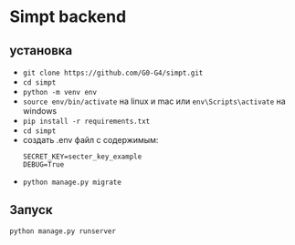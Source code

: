 # Simpt backend

## установка
* `git clone https://github.com/G0-G4/simpt.git`
* `cd simpt`
* `python -m venv env`
* `source env/bin/activate` на linux и mac или  `env\Scripts\activate` на windows
* `pip install -r requirements.txt`
* `cd simpt`
* создать .env файл с содержимым: 
    ```
    SECRET_KEY=secter_key_example
    DEBUG=True
    ```
* `python manage.py migrate`

## Запуск
`python manage.py runserver`